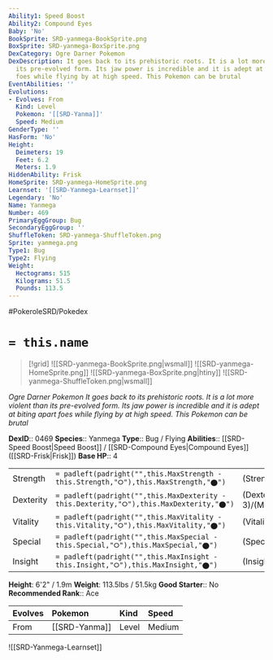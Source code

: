 ```yaml
---
Ability1: Speed Boost
Ability2: Compound Eyes
Baby: 'No'
BookSprite: SRD-yanmega-BookSprite.png
BoxSprite: SRD-yanmega-BoxSprite.png
DexCategory: Ogre Darner Pokemon
DexDescription: It goes back to its prehistoric roots. It is a lot more violent than
  its pre-evolved form. Its jaw power is incredible and it is adept at biting apart
  foes while flying by at high speed. This Pokemon can be brutal
EventAbilities: ''
Evolutions:
- Evolves: From
  Kind: Level
  Pokemon: '[[SRD-Yanma]]'
  Speed: Medium
GenderType: ''
HasForm: 'No'
Height:
  Deimeters: 19
  Feet: 6.2
  Meters: 1.9
HiddenAbility: Frisk
HomeSprite: SRD-yanmega-HomeSprite.png
Learnset: '[[SRD-Yanmega-Learnset]]'
Legendary: 'No'
Name: Yanmega
Number: 469
PrimaryEggGroup: Bug
SecondaryEggGroup: ''
ShuffleToken: SRD-yanmega-ShuffleToken.png
Sprite: yanmega.png
Type1: Bug
Type2: Flying
Weight:
  Hectograms: 515
  Kilograms: 51.5
  Pounds: 113.5
---
```


#PokeroleSRD/Pokedex

# `= this.name`

> [!grid]
> ![[SRD-yanmega-BookSprite.png|wsmall]]
> ![[SRD-yanmega-HomeSprite.png]]
> ![[SRD-yanmega-BoxSprite.png|htiny]]
> ![[SRD-yanmega-ShuffleToken.png|wsmall]]


*Ogre Darner Pokemon*
*It goes back to its prehistoric roots. It is a lot more violent than its pre-evolved form. Its jaw power is incredible and it is adept at biting apart foes while flying by at high speed. This Pokemon can be brutal*

**DexID**:: 0469
**Species**:: Yanmega
**Type**:: Bug / Flying
**Abilities**:: [[SRD-Speed Boost|Speed Boost]] / [[SRD-Compound Eyes|Compound Eyes]] ([[SRD-Frisk|Frisk]])
**Base HP**:: 4

|           |                                                                                        |                                          |
| --------- | -------------------------------------------------------------------------------------- | ---------------------------------------- |
| Strength  | `= padleft(padright("",this.MaxStrength - this.Strength,"⭘"),this.MaxStrength,"⬤")`    | (Strength::2)/(MaxStrength::5)   |
| Dexterity | `= padleft(padright("",this.MaxDexterity - this.Dexterity,"⭘"),this.MaxDexterity,"⬤")` | (Dexterity:: 3)/(MaxDexterity::6) |
| Vitality  | `= padleft(padright("",this.MaxVitality - this.Vitality,"⭘"),this.MaxVitality,"⬤")`    | (Vitality::2)/(MaxVitality::5)   |
| Special   | `= padleft(padright("",this.MaxSpecial - this.Special,"⭘"),this.MaxSpecial,"⬤")`       | (Special::3)/(MaxSpecial::6)     |
| Insight   | `= padleft(padright("",this.MaxInsight - this.Insight,"⭘"),this.MaxInsight,"⬤")`       | (Insight::2)/(MaxInsight::4)     |

**Height**: 6'2" / 1.9m
**Weight**: 113.5lbs / 51.5kg
**Good Starter**:: No
**Recommended Rank**:: Ace

| Evolves   | Pokemon       | Kind   | Speed   |
|:----------|:--------------|:-------|:--------|
| From      | [[SRD-Yanma]] | Level  | Medium  |

![[SRD-Yanmega-Learnset]]